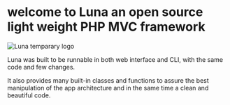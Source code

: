 # welcome to Luna an open source light weight PHP MVC framework 
![Luna temparary logo](https://www.onlinelogomaker.com/applet_userdata/version2/8/8/41143580/projects/41143580.png)

Luna was built to be runnable in both web interface and CLI, with the same code and few changes.

It also provides many built-in classes and functions to assure the best manipulation of the app architecture and in the same time a clean and beautiful code.



